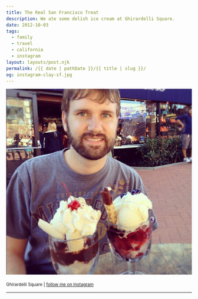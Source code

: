 ```yaml
---
title: The Real San Francisco Treat
description: We ate some delish ice cream at Ghirardelli Square.
date: 2012-10-03
tags: 
  - family
  - travel
  - california
  - instagram
layout: layouts/post.njk
permalink: /{{ date | pathDate }}/{{ title | slug }}/
og: instagram-clay-sf.jpg
---
```


![Clay with two giant ice cream sundaes](/img/instagram-clay-sf.jpg)

<small class="footnotes">Ghirardelli Square | <a href="http://instagram.com/lynnandtonic">follow me on Instagram</a></small>

---
